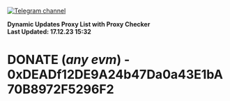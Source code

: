 [![Telegram channel](https://img.shields.io/endpoint?url=https://runkit.io/damiankrawczyk/telegram-badge/branches/master?url=https://t.me/n4z4v0d)](https://t.me/n4z4v0d) 

**Dynamic Updates Proxy List with Proxy Checker**  
**Last Updated: 17.12.23 15:32**

# DONATE (_any evm_) - 0xDEADf12DE9A24b47Da0a43E1bA70B8972F5296F2
